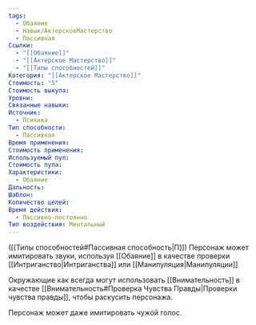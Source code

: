 ```yaml
---
tags:
  - Обаяние
  - Навык/АктерскоеМастерство
  - Пассивная
Ссылки:
  - "[[Обаяние]]"
  - "[[Актерское Мастерство]]"
  - "[[Типы способностей]]"
Категория: "[[Актерское Мастерство]]"
Стоимость: "5"
Стоимость выкупа: 
Уровни: 
Связанные навыки: 
Источник:
  - Психика
Тип способности:
  - Пассивная
Время применения: 
Стоимость применения: 
Используемый пул: 
Стоимость пула: 
Характеристики:
  - Обаяние
Дальность: 
Шаблон: 
Количество целей: 
Время действия:
  - Пассивно-постоянно
Тип воздействия: Ментальный
---
```

([[Типы способностей#Пассивная способность|П]]) Персонаж может имитировать звуки, используя [[Обаяние]] в качестве проверки [[Интриганство|Интриганства]] или [[Манипуляция|Манипуляции]]

Окружающие как всегда могут использовать [[Внимательность]] в качестве [[Внимательность#Проверка Чувства Правды|Проверки чувства правды]], чтобы раскусить персонажа. 

Персонаж может даже имитировать чужой голос. 

